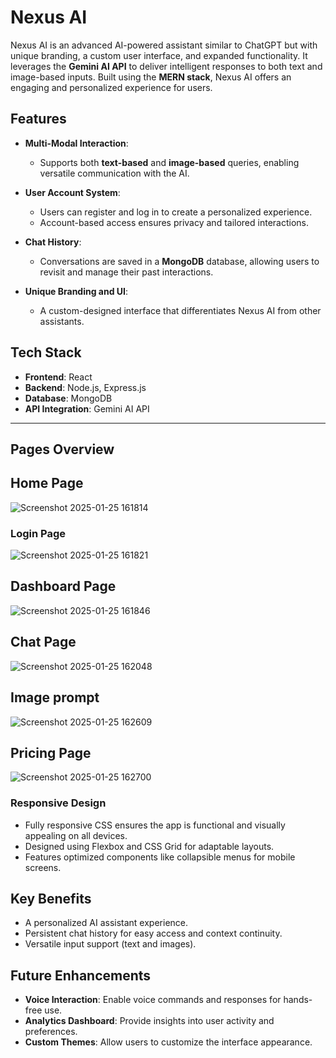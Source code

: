 # **Nexus AI**

Nexus AI is an advanced AI-powered assistant similar to ChatGPT but with unique branding, a custom user interface, and expanded functionality. It leverages the **Gemini AI API** to deliver intelligent responses to both text and image-based inputs. Built using the **MERN stack**, Nexus AI offers an engaging and personalized experience for users.

## **Features**

- **Multi-Modal Interaction**:
  - Supports both **text-based** and **image-based** queries, enabling versatile communication with the AI.
  
- **User Account System**:
  - Users can register and log in to create a personalized experience.
  - Account-based access ensures privacy and tailored interactions.

- **Chat History**:
  - Conversations are saved in a **MongoDB** database, allowing users to revisit and manage their past interactions.

- **Unique Branding and UI**:
  - A custom-designed interface that differentiates Nexus AI from other assistants.

## **Tech Stack**

- **Frontend**: React  
- **Backend**: Node.js, Express.js  
- **Database**: MongoDB  
- **API Integration**: Gemini AI API  

---

## **Pages Overview**
## **Home Page**
![Screenshot 2025-01-25 161814](https://github.com/user-attachments/assets/325f409c-519b-4a56-9bc7-a4f244e0c2a2)

### **Login Page**
![Screenshot 2025-01-25 161821](https://github.com/user-attachments/assets/9f4109f8-65b7-4534-8c50-53d54369e9d0)

## **Dashboard Page**
![Screenshot 2025-01-25 161846](https://github.com/user-attachments/assets/dc378edb-6226-4bb1-afbe-89381c96211f)

## **Chat Page**
![Screenshot 2025-01-25 162048](https://github.com/user-attachments/assets/b0f5d721-8a86-47ab-9e6c-fcb85d878fef)

## **Image prompt**
![Screenshot 2025-01-25 162609](https://github.com/user-attachments/assets/031ee314-9936-4c35-882c-02e3ef232f60)

## **Pricing Page**
![Screenshot 2025-01-25 162700](https://github.com/user-attachments/assets/eb100e65-7cc0-4d02-8383-8b76c002039c)

### **Responsive Design**
- Fully responsive CSS ensures the app is functional and visually appealing on all devices.
- Designed using Flexbox and CSS Grid for adaptable layouts.
- Features optimized components like collapsible menus for mobile screens.

## **Key Benefits**

- A personalized AI assistant experience.  
- Persistent chat history for easy access and context continuity.  
- Versatile input support (text and images).  

## **Future Enhancements**

- **Voice Interaction**: Enable voice commands and responses for hands-free use.  
- **Analytics Dashboard**: Provide insights into user activity and preferences.  
- **Custom Themes**: Allow users to customize the interface appearance.  
